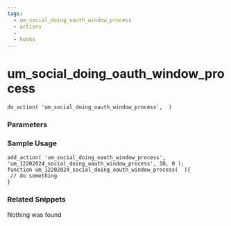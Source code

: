 ```yaml
---
tags: 
  - um_social_doing_oauth_window_process
  - actions
  - 
  - hooks
---
```

# um\_social\_doing\_oauth\_window\_process

``` php:no-line-numbers
do_action( 'um_social_doing_oauth_window_process',  )
```
<div class='hook-sep'></div>

### Parameters

<div class='hook-sep'></div>



### Sample Usage

``` php:no-line-numbers
add_action( 'um_social_doing_oauth_window_process', 'um_12202024_social_doing_oauth_window_process', 10, 0 );
function um_12202024_social_doing_oauth_window_process(  ){
 // do something
}
```
<div class='hook-sep'></div>



### Related Snippets

Nothing was found

